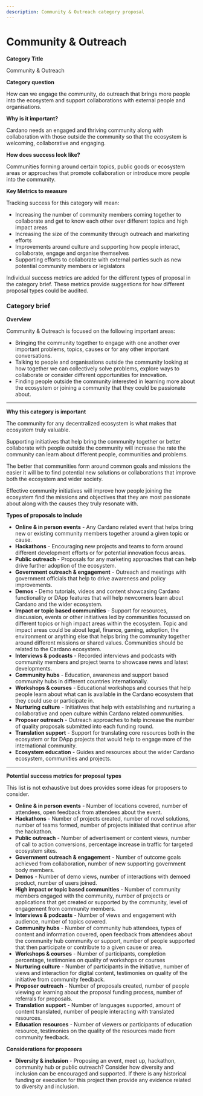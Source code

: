 ```yaml
---
description: Community & Outreach category proposal
---
```


# Community & Outreach

**Category Title**

Community & Outreach

**Category question**

How can we engage the community, do outreach that brings more people into the ecosystem and support collaborations with external people and organisations.

**Why is it important?**

Cardano needs an engaged and thriving community along with collaboration with those outside the community so that the ecosystem is welcoming, collaborative and engaging.

**How does success look like?**

Communities forming around certain topics, public goods or ecosystem areas or approaches that promote collaboration or introduce more people into the community.

**Key Metrics to measure**

Tracking success for this category will mean:

* Increasing the number of community members coming together to collaborate and get to know each other over different topics and high impact areas
* Increasing the size of the community through outreach and marketing efforts
* Improvements around culture and supporting how people interact, collaborate, engage and organise themselves
* Supporting efforts to collaborate with external parties such as new potential community members or legislators



Individual success metrics are added for the different types of proposal in the category brief. These metrics provide suggestions for how different proposal types could be audited.



### **Category brief**

**Overview**

Community & Outreach is focused on the following important areas:

* Bringing the community together to engage with one another over important problems, topics, causes or for any other important conversations.
* Talking to people and organisations outside the community looking at how together we can collectively solve problems, explore ways to collaborate or consider different opportunities for innovation.
* Finding people outside the community interested in learning more about the ecosystem or joining a community that they could be passionate about.

****

**Why this category is important**

The community for any decentralized ecosystem is what makes that ecosystem truly valuable.

Supporting initiatives that help bring the community together or better collaborate with people outside the community will increase the rate the community can learn about different people, communities and problems.

The better that communities form around common goals and missions the easier it will be to find potential new solutions or collaborations that improve both the ecosystem and wider society.

Effective community initiatives will improve how people joining the ecosystem find the missions and objectives that they are most passionate about along with the causes they truly resonate with.



**Types of proposals to include**

* **Online & in person events** - Any Cardano related event that helps bring new or existing community members together around a given topic or cause.
* **Hackathons** - Encouraging new projects and teams to form around different development efforts or for potential innovation focus areas.
* **Public outreach** - Proposals for any marketing approaches that can help drive further adoption of the ecosystem.
* **Government outreach & engagement** - Outreach and meetings with government officials that help to drive awareness and policy improvements.
* **Demos** - Demo tutorials, videos and content showcasing Cardano functionality or DApp features that will help newcomers learn about Cardano and the wider ecosystem.
* **Impact or topic based communities** - Support for resources, discussion, events or other initiatives led by communities focussed on different topics or high impact areas within the ecosystem. Topic and impact areas could be about legal, finance, gaming, adoption, the environment or anything else that helps bring the community together around different missions or shared values. Communities should be related to the Cardano ecosystem.
* **Interviews & podcasts** - Recorded interviews and podcasts with community members and project teams to showcase news and latest developments.
* **Community hubs** - Education, awareness and support based community hubs in different countries internationally.
* **Workshops & courses** - Educational workshops and courses that help people learn about what can is available in the Cardano ecosystem that they could use or participate in.
* **Nurturing culture** - Initiatives that help with establishing and nurturing a collaborative and open culture within Cardano related communities.
* **Proposer outreach** - Outreach approaches to help increase the number of quality proposals submitted into each funding round.
* **Translation support** - Support for translating core resources both in the ecosystem or for DApp projects that would help to engage more of the international community.
* **Ecosystem education** - Guides and resources about the wider Cardano ecosystem, communities and projects.

****

**Potential success metrics for proposal types**

This list is not exhaustive but does provides some ideas for proposers to consider.

* **Online & in person events** - Number of locations covered, number of attendees, open feedback from attendees about the event.
* **Hackathons** - Number of projects created, number of novel solutions, number of teams formed, number of projects initiated that continue after the hackathon.
* **Public outreach** - Number of advertisement or content views, number of call to action conversions, percentage increase in traffic for targeted ecosystem sites.
* **Government outreach & engagement** - Number of outcome goals achieved from collaboration, number of new supporting government body members.
* **Demos** - Number of demo views, number of interactions with demoed product, number of users joined.
* **High impact or topic based communities** - Number of community members engaged with the community, number of projects or applications that get created or supported by the community, level of engagement from community members.
* **Interviews & podcasts** - Number of views and engagement with audience, number of topics covered.
* **Community hubs** - Number of community hub attendees, types of content and information covered, open feedback from attendees about the community hub community or support, number of people supported that then participate or contribute to a given cause or area.
* **Workshops & courses** - Number of participants, completion percentage, testimonies on quality of workshops or courses
* **Nurturing culture** - Number of participants in the initiative, number of views and interaction for digital content, testimonies on quality of the initiative from community feedback.
* **Proposer outreach** - Number of proposals created, number of people viewing or learning about the proposal funding process, number of referrals for proposals.
* **Translation support** - Number of languages supported, amount of content translated, number of people interacting with translated resources.
* **Education resources** - Number of viewers or participants of education resource, testimonies on the quality of the resources made from community feedback.



**Considerations for proposers**

* **Diversity & inclusion** - Proposing an event, meet up, hackathon, community hub or public outreach? Consider how diversity and inclusion can be encouraged and supported. If there is any historical funding or execution for this project then provide any evidence related to diversity and inclusion.
